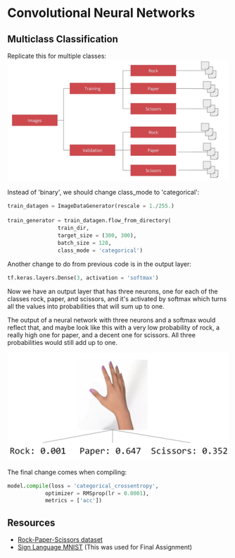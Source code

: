 # Convolutional Neural Networks

## Multiclass Classification 

Replicate this for multiple classes:
![alt text](https://github.com/Immich/TensorFlowEspecialization/blob/master/Course-2/imgs/multipleclassimagegen.png "Multiple Classes Image Generator")


Instead of 'binary', we should change class_mode to 'categorical':

```python
train_datagen = ImageDataGenerator(rescale = 1./255.)

train_generator = train_datagen.flow_from_directory(
                train_dir,
                target_size = (300, 300),
                batch_size = 128,
                class_mode = 'categorical')
```

Another change to do from previous code is in the output layer:

```python
tf.keras.layers.Dense(3, activation = 'softmax')
```
Now we have an output layer that has three neurons, one for each of the classes rock, paper, and scissors, and it's activated by softmax which turns all the values into probabilities that will sum up to one.


The output of a neural network with three neurons and a softmax would reflect that, and maybe look like this with a very low probability of rock, a really high one for paper, and a decent one for scissors. All three probabilities would still add up to one.

![alt text](https://github.com/Immich/TensorFlowEspecialization/blob/master/Course-2/imgs/softmax.png "softmax explication")


The final change comes when compiling:

```python
model.compile(loss = 'categorical_crossentropy',
            optimizer = RMSprop(lr = 0.0001),
            metrics = ['acc'])
```


## Resources

* [Rock-Paper-Scissors dataset](http://www.laurencemoroney.com/rock-paper-scissors-dataset/)
* [Sign Language MNIST](https://www.kaggle.com/datamunge/sign-language-mnist) (This was used for Final Assignment)